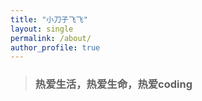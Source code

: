 ```yaml
---
title: "小刀子飞飞"
layout: single
permalink: /about/
author_profile: true
---
```


> ### 热爱生活，热爱生命，热爱coding
